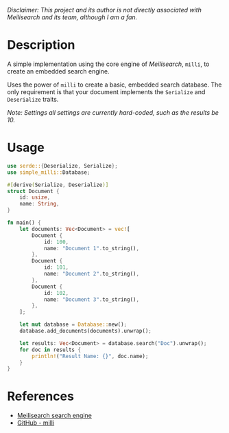 _Disclaimer: This project and its author is not directly associated with
Meilisearch and its team, although I am a fan._

# Description

A simple implementation using the core engine of _Meilisearch_, `milli`, to
create an embedded search engine.

Uses the power of `milli` to create a basic, embedded search database. The only
requirement is that your document implements the `Serialize` and `Deserialize`
traits.

_Note: Settings all settings are currently hard-coded, such as the results
be 10._

# Usage

```rust
use serde::{Deserialize, Serialize};
use simple_milli::Database;

#[derive(Serialize, Deserialize)]
struct Document {
    id: usize,
    name: String,
}

fn main() {
    let documents: Vec<Document> = vec![
        Document {
            id: 100,
            name: "Document 1".to_string(),
        },
        Document {
            id: 101,
            name: "Document 2".to_string(),
        },
        Document {
            id: 102,
            name: "Document 3".to_string(),
        },
    ];

    let mut database = Database::new();
    database.add_documents(documents).unwrap();

    let results: Vec<Document> = database.search("Doc").unwrap();
    for doc in results {
        println!("Result Name: {}", doc.name);
    }
}
```

# References

- [Meilisearch search engine](https://www.meilisearch.com/)
- [GitHub - milli](https://github.com/meilisearch/milli)

